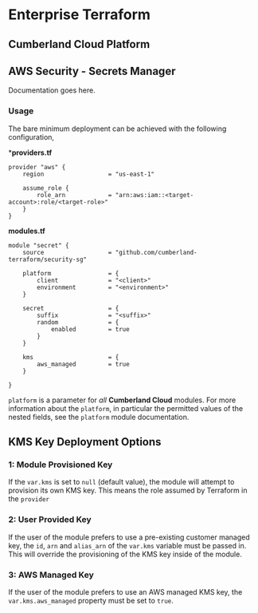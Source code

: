 # Enterprise Terraform 
## Cumberland Cloud Platform
## AWS Security - Secrets Manager

Documentation goes here.

### Usage

The bare minimum deployment can be achieved with the following configuration,

***providers.tf**

```hcl
provider "aws" {
    region                  = "us-east-1"

    assume_role {
        role_arn            = "arn:aws:iam::<target-account>:role/<target-role>"
    }
}
```
**modules.tf**

```
module "secret" {
	source 					= "github.com/cumberland-terraform/security-sg"
	
	platform				= {
		client          	= "<client>"
    	environment         = "<environment>"
	}

	secret 					= {
		suffix 				= "<suffix>"
		random 				= {
			enabled 		= true
		}
	}

	kms 					= {
		aws_managed 		= true
	}

}
```

`platform` is a parameter for *all* **Cumberland Cloud** modules. For more information about the `platform`, in particular the permitted values of the nested fields, see the ``platform`` module documentation. 

## KMS Key Deployment Options

### 1: Module Provisioned Key

If the `var.kms` is set to `null` (default value), the module will attempt to provision its own KMS key. This means the role assumed by Terraform in the `provider` 

### 2: User Provided Key

If the user of the module prefers to use a pre-existing customer managed key, the `id`, `arn` and `alias_arn` of the `var.kms` variable must be passed in. This will override the provisioning of the KMS key inside of the module.

### 3: AWS Managed Key

If the user of the module prefers to use an AWS managed KMS key, the `var.kms.aws_managed` property must be set to `true`.
